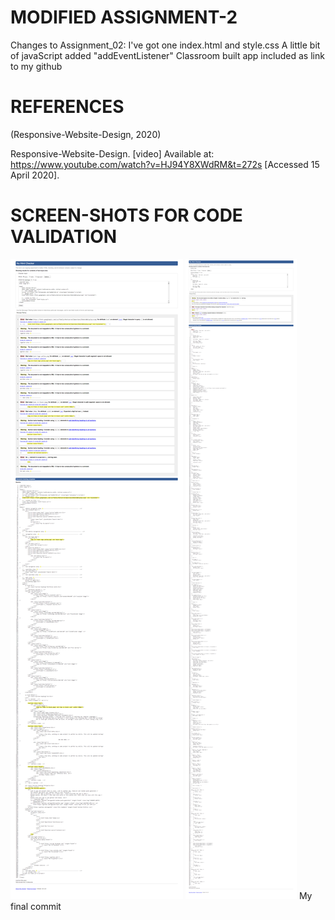 
# MODIFIED ASSIGNMENT-2
Changes to Assignment_02:
I've got one index.html and style.css
A little bit of javaScript added "addEventListener"
Classroom built app included as link to my github

# REFERENCES

(Responsive-Website-Design, 2020)

Responsive-Website-Design. [video] Available at: <https://www.youtube.com/watch?v=HJ94Y8XWdRM&t=272s> [Accessed 15 April 2020].

# SCREEN-SHOTS FOR CODE VALIDATION

![HTML VALIDATION](html_validation.png)
![CSS VALIDATION](css_validation.png)
My final commit
